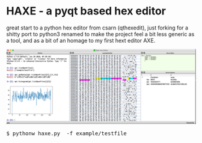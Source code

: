 # HAXE - a pyqt based hex editor

great start to a python hex editor from csarn (qthexedit), just forking for a shitty port to python3
renamed to make the project feel a bit less generic as a tool, and as a bit of an homage to my first
hext editor AXE.

<img src="imgs/snap.png">

<pre>
$ pythonw haxe.py  -f example/testfile
</pre>
